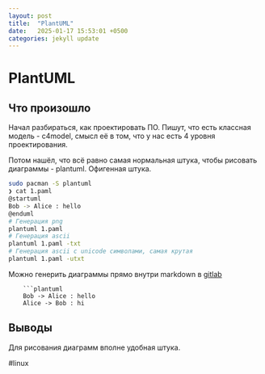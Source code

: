 ```yaml
---
layout: post
title:  "PlantUML"
date:   2025-01-17 15:53:01 +0500
categories: jekyll update
---
```


# PlantUML

## Что произошло
Начал разбираться, как проектировать ПО.
Пишут, что есть классная модель - c4model, смысл её в том, что у нас есть 4 уровня проектирования.

Потом нашёл, что всё равно самая нормальная штука, чтобы рисовать диаграммы - plantuml.
Офигенная штука.

```sh
sudo pacman -S plantuml
❯ cat 1.paml
@startuml
Bob -> Alice : hello
@enduml
# Генерация png
plantuml 1.paml
# Генерация ascii
plantuml 1.paml -txt
# Генерация ascii с unicode символами, самая крутая
plantuml 1.paml -utxt
```
Можно генерить диаграммы прямо внутри markdown в [gitlab](https://docs.gitlab.com/ee/administration/integration/plantuml.html)
```
	```plantuml
	Bob -> Alice : hello
	Alice -> Bob : hi
```
## Выводы
Для рисования диаграмм вполне удобная штука.


<!-- :public: -->

#linux 
